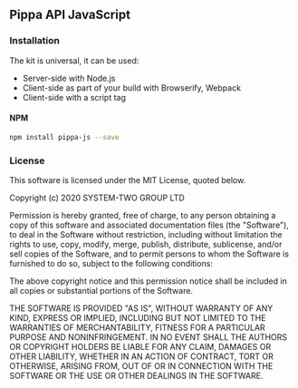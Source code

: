 ## Pippa API JavaScript

### Installation

The kit is universal, it can be used:

* Server-side with Node.js
* Client-side as part of your build with Browserify, Webpack
* Client-side with a script tag

#### NPM

```sh
npm install pippa-js --save
```

### License

This software is licensed under the MIT License, quoted below.

Copyright (c) 2020 SYSTEM-TWO GROUP LTD

Permission is hereby granted, free of charge, to any person obtaining a copy
of this software and associated documentation files (the "Software"), to deal
in the Software without restriction, including without limitation the rights
to use, copy, modify, merge, publish, distribute, sublicense, and/or sell
copies of the Software, and to permit persons to whom the Software is
furnished to do so, subject to the following conditions:

The above copyright notice and this permission notice shall be included in all
copies or substantial portions of the Software.

THE SOFTWARE IS PROVIDED "AS IS", WITHOUT WARRANTY OF ANY KIND, EXPRESS OR
IMPLIED, INCLUDING BUT NOT LIMITED TO THE WARRANTIES OF MERCHANTABILITY,
FITNESS FOR A PARTICULAR PURPOSE AND NONINFRINGEMENT. IN NO EVENT SHALL THE
AUTHORS OR COPYRIGHT HOLDERS BE LIABLE FOR ANY CLAIM, DAMAGES OR OTHER
LIABILITY, WHETHER IN AN ACTION OF CONTRACT, TORT OR OTHERWISE, ARISING FROM,
OUT OF OR IN CONNECTION WITH THE SOFTWARE OR THE USE OR OTHER DEALINGS IN THE
SOFTWARE.
